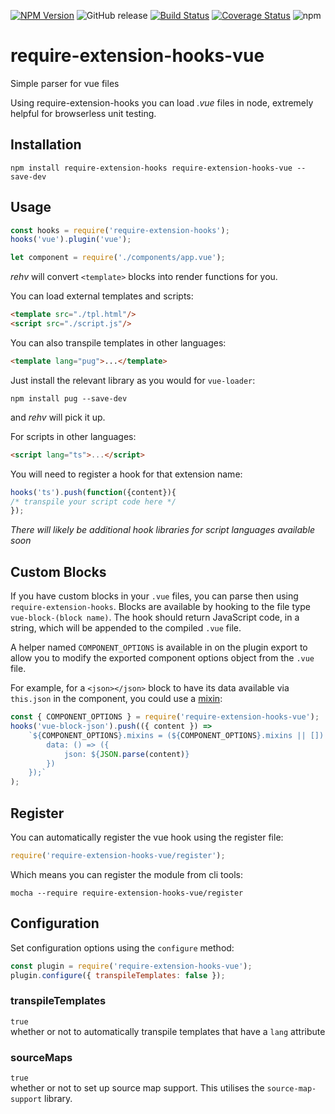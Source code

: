 [![NPM Version](https://img.shields.io/npm/v/require-extension-hooks-vue.svg)](https://www.npmjs.com/package/require-extension-hooks-vue) ![GitHub release](https://img.shields.io/github/release/jackmellis/require-extension-hooks-vue.svg) [![Build Status](https://travis-ci.org/jackmellis/require-extension-hooks-vue.svg?branch=master)](https://travis-ci.org/jackmellis/require-extension-hooks-vue) [![Coverage Status](https://coveralls.io/repos/github/jackmellis/require-extension-hooks-vue/badge.svg?branch=master)](https://coveralls.io/github/jackmellis/require-extension-hooks-vue?branch=master) ![npm](https://img.shields.io/npm/dt/require-extension-hooks-vue.svg) 

# require-extension-hooks-vue
Simple parser for vue files  

Using require-extension-hooks you can load *.vue* files in node, extremely helpful for browserless unit testing.

## Installation  
`npm install require-extension-hooks require-extension-hooks-vue --save-dev`  

## Usage  
```javascript
const hooks = require('require-extension-hooks');
hooks('vue').plugin('vue');

let component = require('./components/app.vue');
```

*rehv* will convert `<template>` blocks into render functions for you.

You can load external templates and scripts:
```html
<template src="./tpl.html"/>
<script src="./script.js"/>
```

You can also transpile templates in other languages:
```html
<template lang="pug">...</template>
```
Just install the relevant library as you would for `vue-loader`:
```
npm install pug --save-dev
```
and *rehv* will pick it up.

For scripts in other languages:
```html
<script lang="ts">...</script>
```
You will need to register a hook for that extension name:
```javascript
hooks('ts').push(function({content}){
/* transpile your script code here */
});
```
*There will likely be additional hook libraries for script languages available soon*

## Custom Blocks
If you have custom blocks in your `.vue` files, you can parse then using `require-extension-hooks`.
Blocks are available by hooking to the file type `vue-block-(block name)`. The hook should return
JavaScript code, in a string, which will be appended to the compiled `.vue` file.

A helper named `COMPONENT_OPTIONS` is available in on the plugin export to allow you to modify
the exported component options object from the `.vue` file.

For example, for a `<json></json>` block to have its data available via `this.json` in the
component, you could use a [mixin](https://vuejs.org/v2/guide/mixins.html):

```javascript
const { COMPONENT_OPTIONS } = require('require-extension-hooks-vue');
hooks('vue-block-json').push(({ content }) =>
    `${COMPONENT_OPTIONS}.mixins = (${COMPONENT_OPTIONS}.mixins || []).concat({
        data: () => ({
            json: ${JSON.parse(content)}
        })
    });`
);
```

## Register
You can automatically register the vue hook using the register file:
```js
require('require-extension-hooks-vue/register');
```
Which means you can register the module from cli tools:
```
mocha --require require-extension-hooks-vue/register
```

## Configuration
Set configuration options using the `configure` method:
```js
const plugin = require('require-extension-hooks-vue');
plugin.configure({ transpileTemplates: false });
```

### transpileTemplates
`true`  
whether or not to automatically transpile templates that have a `lang` attribute

### sourceMaps
`true`  
whether or not to set up source map support. This utilises the `source-map-support` library.
